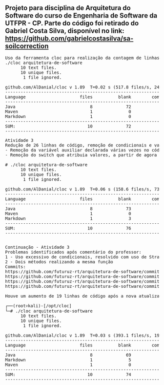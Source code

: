 Projeto para disciplina de Arquitetura do Software do curso de Engenharia de Software da UTFPR - CP. Parte do código foi retirado do Gabriel Costa Silva, disponível no link: https://github.com/gabrielcostasilva/sa-soilcorrection
-----------------------------
<pre>
Uso da ferramenta cloc para realização da contagem de linhas de código, vale ressaltar que os testes não foram incluídos.
./cloc arquitetura-de-software          
      10 text files.
      10 unique files.                              
       1 file ignored.

github.com/AlDanial/cloc v 1.89  T=0.02 s (517.8 files/s, 24235.0 lines/s)
-------------------------------------------------------------------------------
Language                     files          blank        comment           code
-------------------------------------------------------------------------------
Java                             8             72              1            361
Maven                            1              0              0             33
Markdown                         1              0              0              1
-------------------------------------------------------------------------------
SUM:                            10             72              1            395
-------------------------------------------------------------------------------
</pre>

<pre>
Atividade 3
Redução de 26 linhas de código, remoção de condicionais e variável auxiliar utilizada de forma errônea
- Remoção da variável auxiliar declarada várias vezes no código (https://github.com/futuruz-rt/arquitetura-de-software/commit/98bae6c9c7e48b3a6b55947af4e1681b87d8b56a)
- Remoção do switch que atribuia valores, a partir de agora é atribuído direto na classe enum (https://github.com/futuruz-rt/arquitetura-de-software/commit/a4d40c31d7a199f19b9e90919fec7e82775c5764 e https://github.com/futuruz-rt/arquitetura-de-software/commit/04f03b66b4c0295857b6855a0629848f506069a3)

# ./cloc arquitetura-de-software 
      10 text files.
      10 unique files.                              
       1 file ignored.

github.com/AlDanial/cloc v 1.89  T=0.06 s (158.6 files/s, 7357.4 lines/s)
-------------------------------------------------------------------------------
Language                     files          blank        comment           code
-------------------------------------------------------------------------------
Java                             8             73              1            335
Maven                            1              0              0             33
Markdown                         1              3              0             19
-------------------------------------------------------------------------------
SUM:                            10             76              1            387
-------------------------------------------------------------------------------

</pre>

<pre>
Continuação - Atividade 3
Problemas identificados após comentário do professor: 
1 - Uso excessivo de condicionais, resolvido com uso de Strategy e operador ternário, o método é reescrito no enum.
2 - Dois métodos realizando a mesma função
Commits: 
https://github.com/futuruz-rt/arquitetura-de-software/commit/53f9dddbb6dcde71f25c6034cb97d28291b6c264
https://github.com/futuruz-rt/arquitetura-de-software/commit/45d1bfda780988bff57f87283adddff1d3c3f881
https://github.com/futuruz-rt/arquitetura-de-software/commit/815cf97d3b170776debcb6129d5fb058949f2025
https://github.com/futuruz-rt/arquitetura-de-software/commit/8967584939aaec9dad5f0e3306e267f6ae6909a9

Houve um aumento de 19 linhas de código após a nova atualização

┌──(root💀kali)-[/opt/cloc]
└─# ./cloc arquitetura-de-software          
      10 text files.
      10 unique files.                              
       1 file ignored.

github.com/AlDanial/cloc v 1.89  T=0.03 s (393.1 files/s, 19735.1 lines/s)
-------------------------------------------------------------------------------
Language                     files          blank        comment           code
-------------------------------------------------------------------------------
Java                             8             69              2            354
Markdown                         1              5              0             39
Maven                            1              0              0             33
-------------------------------------------------------------------------------
SUM:                            10             74              2            426
-------------------------------------------------------------------------------

</pre>
